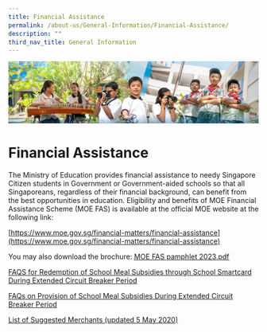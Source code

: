 ```yaml
---
title: Financial Assistance
permalink: /about-us/General-Information/Financial-Assistance/
description: ""
third_nav_title: General Information
---
```

![](/images/AboutUs.jpg)

Financial Assistance
====================

The Ministry of Education provides financial assistance to needy Singapore Citizen students in Government or Government-aided schools so that all Singaporeans, regardless of their financial background, can benefit from the best opportunities in education. Eligibility and benefits of MOE Financial Assistance Scheme (MOE FAS) is available at the official MOE website at the following link:

[https://www.moe.gov.sg/financial-matters/financial-assistance](https://www.moe.gov.sg/financial-matters/financial-assistance)

You may also download the brochure: [MOE FAS pamphlet 2023.pdf](https://tampinespri.moe.edu.sg/qql/slot/u175/files/uploads/fas/MOE%20FAS%20pamphlet%202023.pdf)



[FAQS for Redemption of School Meal Subsidies through School Smartcard During Extended Circuit Breaker Period](/files/FAQs_for_Redemption_of_School_Meal_Subsidies.pdf)

  
[FAQs on Provision of School Meal Subsidies During Extended Circuit Breaker Period](/files/FAQs_on_School_Meal_Subsidies_During_Extended_Circuit_Breaker_Period.pdf)


  

[List of Suggested Merchants (updated 5 May 2020)](/files/List_of_Suggested_Merchants_(updated_5_May_2020).pdf)